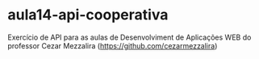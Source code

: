 # aula14-api-cooperativa
Exercício de API para as aulas de Desenvolviment de Aplicações WEB do professor Cezar Mezzalira (https://github.com/cezarmezzalira)